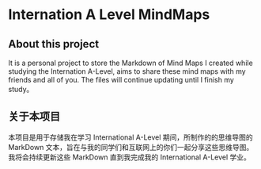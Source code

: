 # Internation A Level MindMaps
## About this project
It is a personal project to store the Markdown of Mind Maps I created while studying the Internation A-Level, aims to share these mind maps with my friends and all of you.
The files will continue updating until I finish my study。
## 关于本项目
本项目是用于存储我在学习 International A-Level 期间，所制作的的思维导图的 MarkDown 文本，旨在与我的同学们和互联网上的你们一起分享这些思维导图。
我将会持续更新这些 MarkDown 直到我完成我的 International A-Level 学业。
